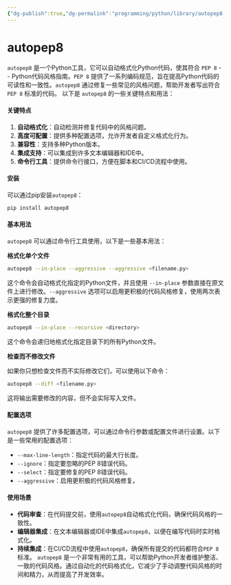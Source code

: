 ```yaml
---
{"dg-publish":true,"dg-permalink":"programming/python/library/autopep8.md","permalink":"/programming/python/library/autopep8.md/"}
---
```



# autopep8

`autopep8` 是一个Python工具，它可以自动格式化Python代码，使其符合 `PEP 8` -- Python代码风格指南。`PEP 8` 提供了一系列编码规范，旨在提高Python代码的可读性和一致性。`autopep8` 通过修复一些常见的风格问题，帮助开发者写出符合 `PEP 8` 标准的代码。 以下是 `autopep8` 的一些关键特点和用法：

#### 关键特点

1. **自动格式化**：自动检测并修复代码中的风格问题。
2. **高度可配置**：提供多种配置选项，允许开发者自定义格式化行为。
3. **兼容性**：支持多种Python版本。
4. **集成支持**：可以集成到许多文本编辑器和IDE中。
5. **命令行工具**：提供命令行接口，方便在脚本和CI/CD流程中使用。

#### 安装

可以通过pip安装`autopep8`：

```bash
pip install autopep8
```

#### 基本用法

`autopep8` 可以通过命令行工具使用，以下是一些基本用法：

**格式化单个文件**

```bash
autopep8 --in-place --aggressive --aggressive <filename.py>
```

这个命令会自动格式化指定的Python文件，并且使用 `--in-place` 参数直接在原文件上进行修改。`--aggressive` 选项可以启用更积极的代码风格修复，使用两次表示更强的修复力度。

**格式化整个目录**

```bash
autopep8 --in-place --recursive <directory>
```

这个命令会递归地格式化指定目录下的所有Python文件。

**检查而不修改文件**

如果你只想检查文件而不实际修改它们，可以使用以下命令：

```bash
autopep8 --diff <filename.py>
```

这将输出需要修改的内容，但不会实际写入文件。

#### 配置选项

`autopep8` 提供了许多配置选项，可以通过命令行参数或配置文件进行设置。以下是一些常用的配置选项：

* `--max-line-length`：指定代码的最大行长度。
* `--ignore`：指定要忽略的PEP 8错误代码。
* `--select`：指定要修复的PEP 8错误代码。
* `--aggressive`：启用更积极的代码风格修复。

#### 使用场景

* **代码审查**：在代码提交前，使用`autopep8`自动格式化代码，确保代码风格的一致性。
* **编辑器集成**：在文本编辑器或IDE中集成`autopep8`，以便在编写代码时实时格式化。
* **持续集成**：在CI/CD流程中使用`autopep8`，确保所有提交的代码都符合`PEP 8`标准。 `autopep8` 是一个非常有用的工具，可以帮助Python开发者维护整洁、一致的代码风格。通过自动化的代码格式化，它减少了手动调整代码风格的时间和精力，从而提高了开发效率。
